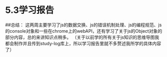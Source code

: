# 5.3学习报告
##总结：
这两周主要学习了js的数据交换、js的错误机制处理、js的编程规范、js的console对象和一些在chrome上的webAPI，还有学习了关于js的Object对象的部分内容，总的来讲知识点稍多。
（关于以前学的所有关于js知识的思维导图我都会制作并且传到study-log库上，所以学习报告里就不多赘述我所学的具体内容了）